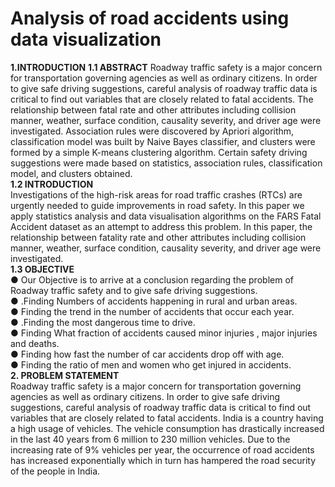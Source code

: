 # Analysis of road accidents using data visualization
<b>1.INTRODUCTION</b>
<b>1.1 ABSTRACT</b>
Roadway traffic safety is a major concern for transportation governing agencies as well as
ordinary citizens. In order to give safe driving suggestions, careful analysis of roadway traffic
data is critical to find out variables that are closely related to fatal accidents. The relationship
between fatal rate and other attributes including collision manner, weather, surface condition,
causality severity, and driver age were investigated.
Association rules were discovered by Apriori algorithm, classification model was built by Naive
Bayes classifier, and clusters were formed by a simple K-means clustering algorithm. Certain
safety driving suggestions were made based on statistics, association rules, classification model,
and clusters obtained.<br>
<b>1.2 INTRODUCTION</b><br>
Investigations of the high-risk areas for road traffic crashes (RTCs) are urgently needed to guide
improvements in road safety. In this paper we apply statistics analysis and data visualisation
algorithms on the FARS Fatal Accident dataset as an attempt to address this problem. In this
paper, the relationship between fatality rate and other attributes including collision manner,
weather, surface condition, causality severity, and driver age were investigated.<br>
<b>1.3 OBJECTIVE</b><br>
● Our Objective is to arrive at a conclusion regarding the problem of Roadway traffic
safety and to give safe driving suggestions.<br>
● .Finding Numbers of accidents happening in rural and urban areas.<br>
● Finding the trend in the number of accidents that occur each year.<br>
● .Finding the most dangerous time to drive.<br>
● Finding What fraction of accidents caused minor injuries , major injuries and deaths.<br>
● Finding how fast the number of car accidents drop off with age.<br>
● Finding the ratio of men and women who get injured in accidents.<br>
<b>2. PROBLEM STATEMENT</b><br>
Roadway traffic safety is a major concern for transportation governing agencies as well as
ordinary citizens. In order to give safe driving suggestions, careful analysis of roadway traffic
data is critical to find out variables that are closely related to fatal accidents. India is a country
having a high usage of vehicles. The vehicle consumption has drastically increased in the last 40
years from 6 million to 230 million vehicles. Due to the increasing rate of 9% vehicles per year,
the occurrence of road accidents has increased exponentially which in turn has hampered the
road security of the people in India.<br>
